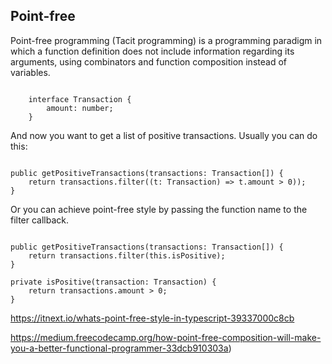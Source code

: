 ## Point-free

Point-free programming (Tacit programming) is a programming paradigm in which a function definition does not include information regarding its arguments, using combinators and function composition instead of variables.


<pre><code class="typescript hljs">
    interface Transaction {
        amount: number;
    }
</code></pre>

And now you want to get a list of positive transactions. Usually you can do this:

<pre><code class="typescript hljs">
public getPositiveTransactions(transactions: Transaction[]) {
    return transactions.filter((t: Transaction) => t.amount > 0));
}
</code></pre>

Or you can achieve point-free style by passing the function name to the filter callback.

<pre><code class="typescript hljs">
public getPositiveTransactions(transactions: Transaction[]) {
    return transactions.filter(this.isPositive);
}

private isPositive(transaction: Transaction) {
    return transactions.amount > 0;
}
</code></pre>


https://itnext.io/whats-point-free-style-in-typescript-39337000c8cb

https://medium.freecodecamp.org/how-point-free-composition-will-make-you-a-better-functional-programmer-33dcb910303a)